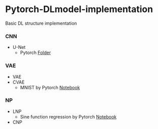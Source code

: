 # Pytorch-DLmodel-implementation
Basic DL structure implementation
### CNN
- U-Net
   - Pytorch [Folder](https://github.com/JisuHann/Pytorch-Model-implementation/tree/main/U-Net)

### VAE
- VAE
- CVAE
  - MNIST by Pytorch [Notebook](https://github.com/JisuHann/Pytorch-Model-implementation/blob/main/CVAE_MNIST.ipynb)

### NP
- LNP
  - Sine function regression by Pytorch [Notebook](https://github.com/JisuHann/Pytorch-Model-implementation/blob/main/NP-Sine-function-regression.ipynb)
- CNP
